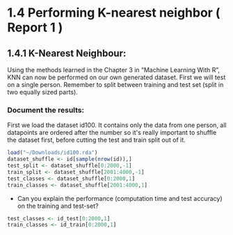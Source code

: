 # 1.4 Performing K-nearest neighbor ( Report 1 )
## 1.4.1 K-Nearest Neighbour:
Using the methods learned in the Chapter 3 in “Machine Learning With R”, KNN can now be performed on our own generated dataset. 
First we will test on a single person. 
Remember to split between training and test set (split in two equally sized parts).

### Document the results:
First we load the dataset id100. It contains only the data from one person, all datapoints are ordered after the number so it's really important to shuffle the dataset first, before cutting the test and train split out of it.
````R
load("~/Downloads/id100.rda")
dataset_shuffle <- id[sample(nrow(id)),]
test_split <- dataset_shuffle[0:2000,-1]
train_split <- dataset_shuffle[2001:4000,-1]
test_classes <- dataset_shuffle[0:2000,1]
train_classes <- dataset_shuffle[2001:4000,1]
````
* Can you explain the performance (computation time and test accuracy) on the training and test-set?

````R
test_classes <- id_test[0:2000,1]
train_classes <- id_train[0:2000,1]
````
